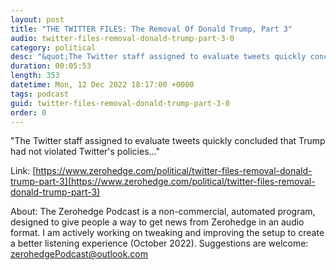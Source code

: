 ```yaml
---
layout: post
title: "THE TWITTER FILES: The Removal Of Donald Trump, Part 3"
audio: twitter-files-removal-donald-trump-part-3-0
category: political
desc: "&quot;The Twitter staff assigned to evaluate tweets quickly concluded that Trump had not violated Twitter's policies...&quot;"
duration: 00:05:53
length: 353
datetime: Mon, 12 Dec 2022 18:17:00 +0000
tags: podcast
guid: twitter-files-removal-donald-trump-part-3-0
order: 0
---
```

&quot;The Twitter staff assigned to evaluate tweets quickly concluded that Trump had not violated Twitter's policies...&quot;

Link: [https://www.zerohedge.com/political/twitter-files-removal-donald-trump-part-3](https://www.zerohedge.com/political/twitter-files-removal-donald-trump-part-3)

About: The Zerohedge Podcast is a non-commercial, automated program, designed to give people a way to get news from Zerohedge in an audio format.  I am actively working on tweaking and improving the setup to create a better listening experience (October 2022).  Suggestions are welcome: [zerohedgePodcast@outlook.com](mailto:zerohedgePodcast@outlook.com)